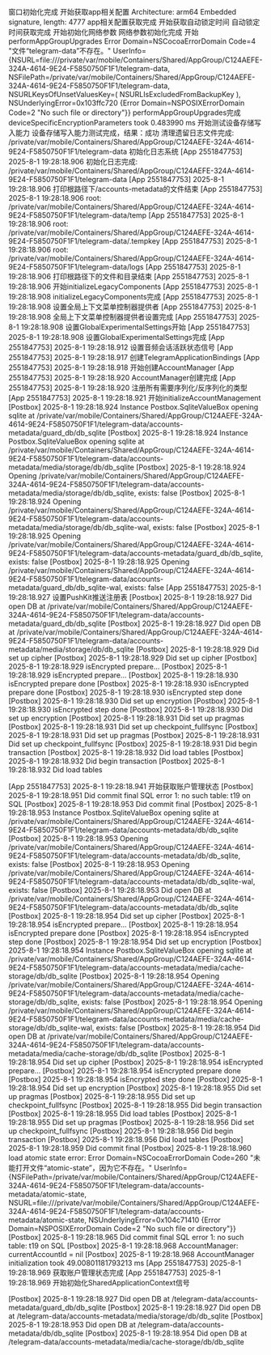 窗口初始化完成
开始获取app相关配置
Architecture: arm64
Embedded signature, length: 4777
app相关配置获取完成
开始获取自动锁定时间
自动锁定时间获取完成
开始初始化网络参数
网络参数初始化完成
开始performAppGroupUpgrades
Error Domain=NSCocoaErrorDomain Code=4 "文件“telegram-data”不存在。" UserInfo={NSURL=file:///private/var/mobile/Containers/Shared/AppGroup/C124AEFE-324A-4614-9E24-F5850750F1F1/telegram-data, NSFilePath=/private/var/mobile/Containers/Shared/AppGroup/C124AEFE-324A-4614-9E24-F5850750F1F1/telegram-data, NSURLKeysOfUnsetValuesKey=(
    NSURLIsExcludedFromBackupKey
), NSUnderlyingError=0x103ffc720 {Error Domain=NSPOSIXErrorDomain Code=2 "No such file or directory"}}
performAppGroupUpgrades完成
deviceSpecificEncryptionParameters took 0.483990 ms
开始测试设备存储写入能力
设备存储写入能力测试完成，结果：成功
清理遗留日志文件完成: /private/var/mobile/Containers/Shared/AppGroup/C124AEFE-324A-4614-9E24-F5850750F1F1/telegram-data
初始化日志系统
[App 2551847753] 2025-8-1 19:28:18.906 初始化日志完成: /private/var/mobile/Containers/Shared/AppGroup/C124AEFE-324A-4614-9E24-F5850750F1F1/telegram-data
[App 2551847753] 2025-8-1 19:28:18.906 打印根路径下/accounts-metadata的文件结束
[App 2551847753] 2025-8-1 19:28:18.906 root: /private/var/mobile/Containers/Shared/AppGroup/C124AEFE-324A-4614-9E24-F5850750F1F1/telegram-data/temp
[App 2551847753] 2025-8-1 19:28:18.906 root: /private/var/mobile/Containers/Shared/AppGroup/C124AEFE-324A-4614-9E24-F5850750F1F1/telegram-data/.tempkey
[App 2551847753] 2025-8-1 19:28:18.906 root: /private/var/mobile/Containers/Shared/AppGroup/C124AEFE-324A-4614-9E24-F5850750F1F1/telegram-data/logs
[App 2551847753] 2025-8-1 19:28:18.906 打印根路径下的文件和目录结束
[App 2551847753] 2025-8-1 19:28:18.906 开始initializeLegacyComponents
[App 2551847753] 2025-8-1 19:28:18.908 initializeLegacyComponents完成
[App 2551847753] 2025-8-1 19:28:18.908 设置全局上下文菜单控制器提供者
[App 2551847753] 2025-8-1 19:28:18.908 全局上下文菜单控制器提供者设置完成
[App 2551847753] 2025-8-1 19:28:18.908 设置GlobalExperimentalSettings开始
[App 2551847753] 2025-8-1 19:28:18.908 设置GlobalExperimentalSettings完成
[App 2551847753] 2025-8-1 19:28:18.912 设置音频会话活跃状态信号
[App 2551847753] 2025-8-1 19:28:18.917 创建TelegramApplicationBindings
[App 2551847753] 2025-8-1 19:28:18.918 开始创建AccountManager
[App 2551847753] 2025-8-1 19:28:18.920 AccountManager创建完成
[App 2551847753] 2025-8-1 19:28:18.920 注册所有需要序列化/反序列化的类型
[App 2551847753] 2025-8-1 19:28:18.921 开始initializeAccountManagement
[Postbox] 2025-8-1 19:28:18.924 Instance Postbox.SqliteValueBox opening sqlite at /private/var/mobile/Containers/Shared/AppGroup/C124AEFE-324A-4614-9E24-F5850750F1F1/telegram-data/accounts-metadata/guard_db/db_sqlite
[Postbox] 2025-8-1 19:28:18.924 Instance Postbox.SqliteValueBox opening sqlite at /private/var/mobile/Containers/Shared/AppGroup/C124AEFE-324A-4614-9E24-F5850750F1F1/telegram-data/accounts-metadata/media/storage/db/db_sqlite
[Postbox] 2025-8-1 19:28:18.924 Opening /private/var/mobile/Containers/Shared/AppGroup/C124AEFE-324A-4614-9E24-F5850750F1F1/telegram-data/accounts-metadata/media/storage/db/db_sqlite, exists: false
[Postbox] 2025-8-1 19:28:18.924 Opening /private/var/mobile/Containers/Shared/AppGroup/C124AEFE-324A-4614-9E24-F5850750F1F1/telegram-data/accounts-metadata/media/storage/db/db_sqlite-wal, exists: false
[Postbox] 2025-8-1 19:28:18.925 Opening /private/var/mobile/Containers/Shared/AppGroup/C124AEFE-324A-4614-9E24-F5850750F1F1/telegram-data/accounts-metadata/guard_db/db_sqlite, exists: false
[Postbox] 2025-8-1 19:28:18.925 Opening /private/var/mobile/Containers/Shared/AppGroup/C124AEFE-324A-4614-9E24-F5850750F1F1/telegram-data/accounts-metadata/guard_db/db_sqlite-wal, exists: false
[App 2551847753] 2025-8-1 19:28:18.927 设置PushKit推送注册表
[Postbox] 2025-8-1 19:28:18.927 Did open DB at /private/var/mobile/Containers/Shared/AppGroup/C124AEFE-324A-4614-9E24-F5850750F1F1/telegram-data/accounts-metadata/guard_db/db_sqlite
[Postbox] 2025-8-1 19:28:18.927 Did open DB at /private/var/mobile/Containers/Shared/AppGroup/C124AEFE-324A-4614-9E24-F5850750F1F1/telegram-data/accounts-metadata/media/storage/db/db_sqlite
[Postbox] 2025-8-1 19:28:18.929 Did set up cipher
[Postbox] 2025-8-1 19:28:18.929 Did set up cipher
[Postbox] 2025-8-1 19:28:18.929 isEncrypted prepare...
[Postbox] 2025-8-1 19:28:18.929 isEncrypted prepare...
[Postbox] 2025-8-1 19:28:18.930 isEncrypted prepare done
[Postbox] 2025-8-1 19:28:18.930 isEncrypted prepare done
[Postbox] 2025-8-1 19:28:18.930 isEncrypted step done
[Postbox] 2025-8-1 19:28:18.930 Did set up encryption
[Postbox] 2025-8-1 19:28:18.930 isEncrypted step done
[Postbox] 2025-8-1 19:28:18.930 Did set up encryption
[Postbox] 2025-8-1 19:28:18.931 Did set up pragmas
[Postbox] 2025-8-1 19:28:18.931 Did set up checkpoint_fullfsync
[Postbox] 2025-8-1 19:28:18.931 Did set up pragmas
[Postbox] 2025-8-1 19:28:18.931 Did set up checkpoint_fullfsync
[Postbox] 2025-8-1 19:28:18.931 Did begin transaction
[Postbox] 2025-8-1 19:28:18.932 Did load tables
[Postbox] 2025-8-1 19:28:18.932 Did begin transaction
[Postbox] 2025-8-1 19:28:18.932 Did load tables

[App 2551847753] 2025-8-1 19:28:18.941 开始获取账户管理状态
[Postbox] 2025-8-1 19:28:18.951 Did commit final
SQL error 1: no such table: t19 on SQL
[Postbox] 2025-8-1 19:28:18.953 Did commit final
[Postbox] 2025-8-1 19:28:18.953 Instance Postbox.SqliteValueBox opening sqlite at /private/var/mobile/Containers/Shared/AppGroup/C124AEFE-324A-4614-9E24-F5850750F1F1/telegram-data/accounts-metadata/db/db_sqlite
[Postbox] 2025-8-1 19:28:18.953 Opening /private/var/mobile/Containers/Shared/AppGroup/C124AEFE-324A-4614-9E24-F5850750F1F1/telegram-data/accounts-metadata/db/db_sqlite, exists: false
[Postbox] 2025-8-1 19:28:18.953 Opening /private/var/mobile/Containers/Shared/AppGroup/C124AEFE-324A-4614-9E24-F5850750F1F1/telegram-data/accounts-metadata/db/db_sqlite-wal, exists: false
[Postbox] 2025-8-1 19:28:18.953 Did open DB at /private/var/mobile/Containers/Shared/AppGroup/C124AEFE-324A-4614-9E24-F5850750F1F1/telegram-data/accounts-metadata/db/db_sqlite
[Postbox] 2025-8-1 19:28:18.954 Did set up cipher
[Postbox] 2025-8-1 19:28:18.954 isEncrypted prepare...
[Postbox] 2025-8-1 19:28:18.954 isEncrypted prepare done
[Postbox] 2025-8-1 19:28:18.954 isEncrypted step done
[Postbox] 2025-8-1 19:28:18.954 Did set up encryption
[Postbox] 2025-8-1 19:28:18.954 Instance Postbox.SqliteValueBox opening sqlite at /private/var/mobile/Containers/Shared/AppGroup/C124AEFE-324A-4614-9E24-F5850750F1F1/telegram-data/accounts-metadata/media/cache-storage/db/db_sqlite
[Postbox] 2025-8-1 19:28:18.954 Opening /private/var/mobile/Containers/Shared/AppGroup/C124AEFE-324A-4614-9E24-F5850750F1F1/telegram-data/accounts-metadata/media/cache-storage/db/db_sqlite, exists: false
[Postbox] 2025-8-1 19:28:18.954 Opening /private/var/mobile/Containers/Shared/AppGroup/C124AEFE-324A-4614-9E24-F5850750F1F1/telegram-data/accounts-metadata/media/cache-storage/db/db_sqlite-wal, exists: false
[Postbox] 2025-8-1 19:28:18.954 Did open DB at /private/var/mobile/Containers/Shared/AppGroup/C124AEFE-324A-4614-9E24-F5850750F1F1/telegram-data/accounts-metadata/media/cache-storage/db/db_sqlite
[Postbox] 2025-8-1 19:28:18.954 Did set up cipher
[Postbox] 2025-8-1 19:28:18.954 isEncrypted prepare...
[Postbox] 2025-8-1 19:28:18.954 isEncrypted prepare done
[Postbox] 2025-8-1 19:28:18.954 isEncrypted step done
[Postbox] 2025-8-1 19:28:18.954 Did set up encryption
[Postbox] 2025-8-1 19:28:18.955 Did set up pragmas
[Postbox] 2025-8-1 19:28:18.955 Did set up checkpoint_fullfsync
[Postbox] 2025-8-1 19:28:18.955 Did begin transaction
[Postbox] 2025-8-1 19:28:18.955 Did load tables
[Postbox] 2025-8-1 19:28:18.955 Did set up pragmas
[Postbox] 2025-8-1 19:28:18.956 Did set up checkpoint_fullfsync
[Postbox] 2025-8-1 19:28:18.956 Did begin transaction
[Postbox] 2025-8-1 19:28:18.956 Did load tables
[Postbox] 2025-8-1 19:28:18.959 Did commit final
[Postbox] 2025-8-1 19:28:18.960 load atomic state error: Error Domain=NSCocoaErrorDomain Code=260 "未能打开文件“atomic-state”，因为它不存在。" UserInfo={NSFilePath=/private/var/mobile/Containers/Shared/AppGroup/C124AEFE-324A-4614-9E24-F5850750F1F1/telegram-data/accounts-metadata/atomic-state, NSURL=file:///private/var/mobile/Containers/Shared/AppGroup/C124AEFE-324A-4614-9E24-F5850750F1F1/telegram-data/accounts-metadata/atomic-state, NSUnderlyingError=0x104c71410 {Error Domain=NSPOSIXErrorDomain Code=2 "No such file or directory"}}
[Postbox] 2025-8-1 19:28:18.965 Did commit final
SQL error 1: no such table: t19 on SQL
[Postbox] 2025-8-1 19:28:18.968 AccountManager: currentAccountId = nil
[Postbox] 2025-8-1 19:28:18.968 AccountManager initialization took 49.00801181793213 ms
[App 2551847753] 2025-8-1 19:28:18.969 获取账户管理状态完成
[App 2551847753] 2025-8-1 19:28:18.969 开始初始化SharedApplicationContext信号










[Postbox] 2025-8-1 19:28:18.927 Did open DB at /telegram-data/accounts-metadata/guard_db/db_sqlite
[Postbox] 2025-8-1 19:28:18.927 Did open DB at /telegram-data/accounts-metadata/media/storage/db/db_sqlite
[Postbox] 2025-8-1 19:28:18.953 Did open DB at /telegram-data/accounts-metadata/db/db_sqlite
[Postbox] 2025-8-1 19:28:18.954 Did open DB at /telegram-data/accounts-metadata/media/cache-storage/db/db_sqlite

